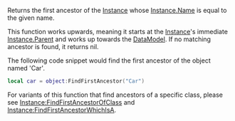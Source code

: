 Returns the first ancestor of the [Instance](https://developer.roblox.com/en-us/api-reference/class/Instance) whose [Instance.Name](https://developer.roblox.com/en-us/api-reference/property/Instance/Name) is equal to the given name.

This function works upwards, meaning it starts at the [Instance](https://developer.roblox.com/en-us/api-reference/class/Instance)'s immediate [Instance.Parent](https://developer.roblox.com/en-us/api-reference/property/Instance/Parent) and works up towards the [DataModel](https://developer.roblox.com/en-us/api-reference/class/DataModel). If no matching ancestor is found, it returns nil.

The following code snippet would find the first ancestor of the object named 'Car'.

```Lua
local car = object:FindFirstAncestor("Car")
``` 

For variants of this function that find ancestors of a specific class, please see [Instance:FindFirstAncestorOfClass](https://developer.roblox.com/en-us/api-reference/function/Instance/FindFirstAncestorOfClass) and [Instance:FindFirstAncestorWhichIsA](https://developer.roblox.com/en-us/api-reference/function/Instance/FindFirstAncestorWhichIsA).